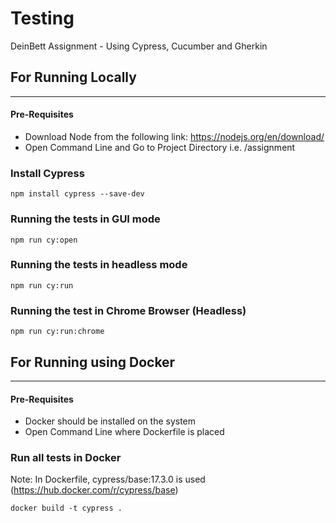 # Testing  

DeinBett Assignment - Using Cypress, Cucumber and Gherkin

## For Running Locally
---
#### Pre-Requisites
- Download Node from the following link: https://nodejs.org/en/download/
- Open Command Line and Go to Project Directory i.e. /assignment

### Install Cypress
```
npm install cypress --save-dev
```

### Running the tests in GUI mode
```
npm run cy:open
```

### Running the tests in headless mode
```
npm run cy:run
```

### Running the test in Chrome Browser (Headless)
```
npm run cy:run:chrome
```


## For Running using Docker
---
#### Pre-Requisites

- Docker should be installed on the system
- Open Command Line where Dockerfile is placed

### Run all tests in Docker

Note: In Dockerfile,  cypress/base:17.3.0 is used (https://hub.docker.com/r/cypress/base)
```
docker build -t cypress .
```


